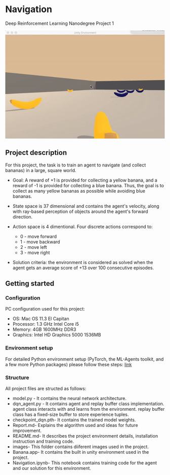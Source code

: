 # Navigation
Deep Reinforcement Learning Nanodegree Project 1

![Unity Banana Navigation](images/trained.gif)

## Project description
For this project, the task is to train an agent to navigate (and collect bananas) in a large, square world. 

* Goal: A reward of +1 is provided for collecting a yellow banana, and a reward of -1 is provided for collecting a blue banana. Thus, the goal is to collect as many yellow bananas as possible while avoiding blue bananas.

* State space is 37 dimensional and contains the agent's velocity, along with ray-based perception of objects around the agent's forward direction.

* Action space is 4 dimentional. Four discrete actions correspond to:

	* 0 - move forward
	* 1 - move backward
	* 2 - move left
	* 3 - move right
* Solution criteria: the environment is considered as solved when the agent gets an average score of +13 over 100 consecutive episodes.

## Getting started
### Configuration
PC configuration used for this project:

* OS: Mac OS 11.3 El Capitan
* Processor: 1.3 GHz Intel Core i5
* Memory: 4GB 1600MHz DDR3
* Graphics: Intel HD Graphics 5000 1536MB

### Environment setup
For detailed Python environment setup (PyTorch, the ML-Agents toolkit, and a few more Python packages) please follow these steps: [link](https://github.com/udacity/deep-reinforcement-learning#dependencies) 

### Structure
All project files are structed as follows:

* model.py - It contains the neural network architecture.
* dqn_agent.py - It contains agent and replay buffer class implementation. agent class interacts with and learns from the environment. replay buffer class has a fixed-size buffer to store experience tuples.
* checkpoint_dqn.pth- It contains the trained model weights.
* Report.md- Explains the algorithm used and ideas for future improvement.
* README.md- It describes the project environment details, installation instruction and training code.
* images- This folder contains diiferent images used in the project.
* Banana.app- It contains the built in unity environment used in the project.
* Navigation.ipynb- This notebook contains training code for the agent and our solution for this environment.